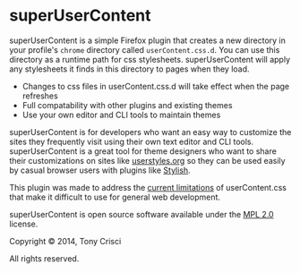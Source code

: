 # superUserContent

superUserContent is a simple Firefox plugin that creates a new directory in your profile's `chrome` directory called `userContent.css.d`. You can use this directory as a runtime path for css stylesheets. superUserContent will apply any stylesheets it finds in this directory to pages when they load.

* Changes to css files in userContent.css.d will take effect when the page refreshes
* Full compatability with other plugins and existing themes
* Use your own editor and CLI tools to maintain themes

superUserContent is for developers who want an easy way to customize the sites they frequently visit using their own text editor and CLI tools. superUserContent is a great tool for theme designers who want to share their customizations on sites like [userstyles.org](http://userstyles.org) so they can be used easily by casual browser users with plugins like [Stylish](https://addons.mozilla.org/en-US/firefox/addon/stylish/).

This plugin was made to address the [current limitations](https://bugzilla.mozilla.org/show_bug.cgi?id=208641) of userContent.css that make it difficult to use for general web development.

superUserContent is open source software available under the [MPL 2.0](http://www.mozilla.org/MPL/2.0/) license.

Copyright © 2014, Tony Crisci

All rights reserved.
